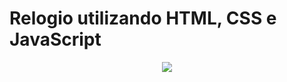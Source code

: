 # Relogio utilizando HTML, CSS e JavaScript

<div align="center">
<img src="https://user-images.githubusercontent.com/101492914/186567702-942347cc-8626-4303-9eab-c046fad1879e.jpg">
</div>
